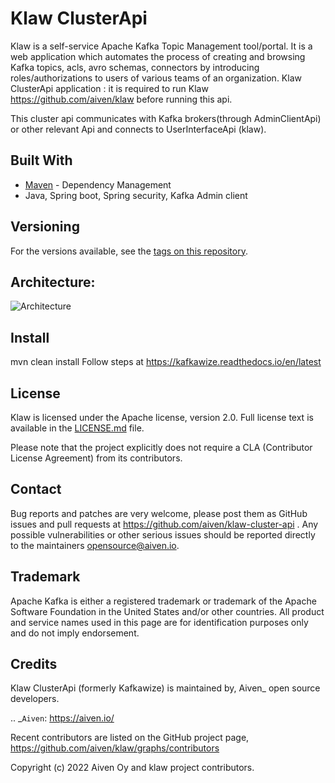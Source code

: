 # Klaw ClusterApi

Klaw is a self-service Apache Kafka Topic Management tool/portal. It is a web application which automates the process of creating and browsing Kafka topics, acls, avro schemas, connectors by introducing roles/authorizations to users of various teams of an organization.
Klaw ClusterApi application : it is required to run Klaw https://github.com/aiven/klaw before running this api.

This cluster api communicates with Kafka brokers(through AdminClientApi) or other relevant Api and connects to UserInterfaceApi (klaw).

## Built With

* [Maven](https://maven.apache.org/) - Dependency Management
* Java, Spring boot, Spring security, Kafka Admin client

## Versioning

For the versions available, see the [tags on this repository](https://github.com/aiven/klaw-cluster-api/tags).

## Architecture:

![Architecture](https://github.com/aiven/klaw/blob/main/arch.png)

## Install

mvn clean install
Follow steps at https://kafkawize.readthedocs.io/en/latest

## License

Klaw is licensed under the Apache license, version 2.0.  Full license text is
available in the [LICENSE.md](LICENSE.md) file.

Please note that the project explicitly does not require a CLA (Contributor
License Agreement) from its contributors.

## Contact

Bug reports and patches are very welcome, please post them as GitHub issues
and pull requests at https://github.com/aiven/klaw-cluster-api . Any possible
vulnerabilities or other serious issues should be reported directly to the
maintainers <opensource@aiven.io>.

## Trademark

Apache Kafka is either a registered trademark or trademark of the Apache Software Foundation in the United States and/or other countries.
All product and service names used in this page are for identification purposes only and do not imply endorsement.

## Credits

Klaw ClusterApi (formerly Kafkawize) is maintained by, Aiven_ open source developers.


.. _`Aiven`: https://aiven.io/

Recent contributors are listed on the GitHub project page,
https://github.com/aiven/klaw/graphs/contributors

Copyright (c) 2022 Aiven Oy and klaw project contributors.